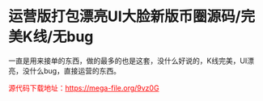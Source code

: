 # 运营版打包漂亮UI大脸新版币圈源码/完美K线/无bug

一直是用来接单的东西，做的最多的也是这套，没什么好说的，K线完美，UI漂亮，没什么bug，直接运营的东西。 <br>




<p style="color: red;">源代码下载地址：<a href="https://mega-file.org/9vz0G" style="color: red;">https://mega-file.org/9vz0G</a></p>